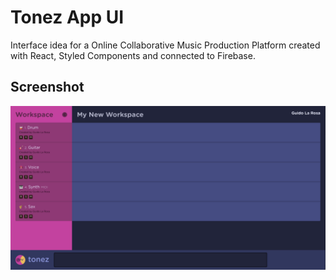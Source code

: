 # Tonez App UI

Interface idea for a Online Collaborative Music Production Platform created with React, Styled Components and connected to Firebase.

## Screenshot

![Screenshot](https://github.com/guidolarosa/tonez_app/blob/master/public/screenshot.png?raw=true "Screenshot")
